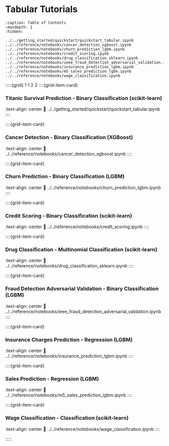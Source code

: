 # Tabular Tutorials
```{toctree}
:caption: Table of Contents
:maxdepth: 1
:hidden:

../../getting_started/quickstart/quickstart_tabular.ipynb
../../reference/notebooks/cancer_detection_xgboost.ipynb
../../reference/notebooks/churn_prediction_lgbm.ipynb
../../reference/notebooks/credit_scoring.ipynb
../../reference/notebooks/drug_classification_sklearn.ipynb
../../reference/notebooks/ieee_fraud_detection_adversarial_validation.ipynb
../../reference/notebooks/insurance_prediction_lgbm.ipynb
../../reference/notebooks/m5_sales_prediction_lgbm.ipynb
../../reference/notebooks/wage_classification.ipynb

```
:::::{grid} 1 1 2 2
::::{grid-item-card} <h3> Titanic Survival Prediction - Binary Classification (scikit-learn)</h3>
:text-align: center
:link: ../../getting_started/quickstart/quickstart_tabular.ipynb
::::

::::{grid-item-card} <h3> Cancer Detection - Binary Classification (XGBoost)</h3>
:text-align: center
:link: ../../reference/notebooks/cancer_detection_xgboost.ipynb
::::

::::{grid-item-card} <h3> Churn Prediction - Binary Classification (LGBM)</h3>
:text-align: center
:link: ../../reference/notebooks/churn_prediction_lgbm.ipynb
::::

::::{grid-item-card} <h3> Credit Scoring - Binary Classification (scikit-learn)</h3>
:text-align: center
:link: ../../reference/notebooks/credit_scoring.ipynb
::::

::::{grid-item-card} <h3> Drug Classification - Multinomial Classification (scikit-learn)</h3>
:text-align: center
:link: ../../reference/notebooks/drug_classification_sklearn.ipynb
::::

::::{grid-item-card} <h3> Fraud Detection Adversarial Validation - Binary Classification (LGBM)</h3>
:text-align: center
:link: ../../reference/notebooks/ieee_fraud_detection_adversarial_validation.ipynb
::::

::::{grid-item-card} <h3> Insurance Charges Prediction - Regression (LGBM)</h3>
:text-align: center
:link: ../../reference/notebooks/insurance_prediction_lgbm.ipynb
::::

::::{grid-item-card} <h3> Sales Prediction - Regression (LGBM)</h3>
:text-align: center
:link: ../../reference/notebooks/m5_sales_prediction_lgbm.ipynb
::::

::::{grid-item-card} <h3> Wage Classification - Classification (scikit-learn)</h3>
:text-align: center
:link: ../../reference/notebooks/wage_classification.ipynb
::::

:::::
